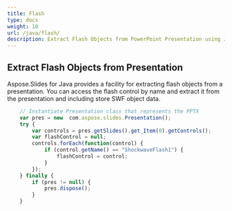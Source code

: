 ```yaml
---
title: Flash
type: docs
weight: 10
url: /java/flash/
description: Extract Flash Objects from PowerPoint Presentation using Java
---
```


## **Extract Flash Objects from Presentation**

Aspose.Slides for Java provides a facility for extracting flash objects from a presentation. You can access the flash control by name and extract it from the presentation and including store SWF object data.

```javascript
    // Instantiate Presentation class that represents the PPTX
    var pres = new  com.aspose.slides.Presentation();
    try {
        var controls = pres.getSlides().get_Item(0).getControls();
        var flashControl = null;
        controls.forEach(function(control) {
            if (control.getName() == "ShockwaveFlash1") {
                flashControl = control;
            }
        });
    } finally {
        if (pres != null) {
            pres.dispose();
        }
    }
```
